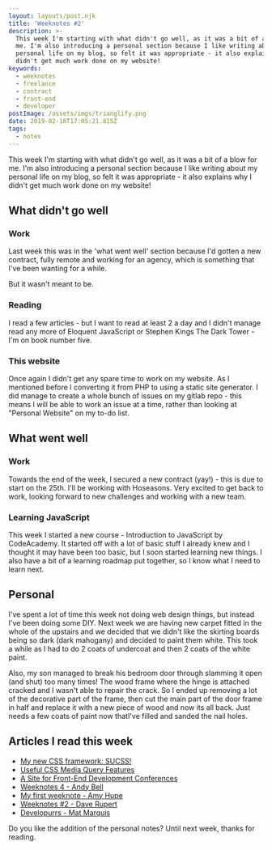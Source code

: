 ```yaml
---
layout: layouts/post.njk
title: 'Weeknotes #2'
description: >-
  This week I'm starting with what didn't go well, as it was a bit of a blow for
  me. I'm also introducing a personal section because I like writing about my
  personal life on my blog, so felt it was appropriate - it also explains why I
  didn't get much work done on my website!
keywords:
  - weeknotes
  - freelance
  - contract
  - front-end
  - developer
postImage: /assets/imgs/trianglify.png
date: 2019-02-16T17:05:21.815Z
tags:
  - notes
---
```

This week I'm starting with what didn't go well, as it was a bit of a blow for me. I'm also introducing a personal section because I like writing about my personal life on my blog, so felt it was appropriate - it also explains why I didn't get much work done on my website!

## What didn't go well

### Work
Last week this was in the 'what went well' section because I'd gotten a new contract, fully remote and working for an agency, which is something that I've been wanting for a while. 

But it wasn't meant to be. 

### Reading
I read a few articles - but I want to read at least 2 a day and I didn't manage read any more of Eloquent JavaScript or Stephen Kings The Dark Tower - I'm on book number five. 

### This website
Once again I didn't get any spare time to work on my website. As I mentioned before I converting it from PHP to using a static site generator. I did manage to create a whole bunch of issues on my gitlab repo - this means I will be able to work an issue at a time, rather than looking at "Personal Website" on my to-do list.


## What went well

### Work
Towards the end of the week, I secured a new contract (yay!) - this is due to start on the 25th. I'll be working with Hoseasons. Very excited to get back to work, looking forward to new challenges and working with a new team.

### Learning JavaScript
This week I started a new course - Introduction to JavaScript by CodeAcademy. It started off with a lot of basic stuff I already knew and I thought it may have been too basic, but I soon started learning new things. I also have a bit of a learning roadmap put together, so I know what I need to learn next.


## Personal
I've spent a lot of time this week not doing web design things, but instead I've been doing some DIY. Next week we are having new carpet fitted in the whole of the upstairs and we decided that we didn't like the skirting boards being so dark (dark mahogany) and decided to paint them white. This took a while as I had to do 2 coats of undercoat and then 2 coats of the white paint.

Also, my son managed to break his bedroom door through slamming it open (and shut) too many times! The wood frame where the hinge is attached cracked and I wasn't able to repair the crack. So I ended up removing a lot of the decorative part of the frame, then cut the main part of the door frame in half and replace it with a new piece of wood and now its all back. Just needs a few coats of paint now thatI've filled and sanded the nail holes.


## Articles I read this week
- [My new CSS framework: SUCSS!](https://rosswintle.uk/2019/01/my-new-css-framework-sucss/ "My new CSS framework: SUCSS!")
- [Useful CSS Media Query Features](https://dev.to/ananyaneogi/useful-css-media-query-features-o7f "Useful CSS Media Query Features")
- [A Site for Front-End Development Conferences](https://css-tricks.com/a-site-for-front-end-development-conferences-built-with-11ty-on-netlify/ "A Site for Front-End Development Conferences")
- [Weeknotes 4 - Andy Bell](https://andy-bell.design/wrote/week-notes-4/ "Weeknotes 4 - Andy Bell")
- [My first weeknote - Amy Hupe](https://amyhupe.co.uk/weeknotes/weeknote-1/ "My first weeknote - Amy Hupe")
- [Weeknotes #2 - Dave Rupert](https://daverupert.com/2019/02/weeknotes-2/ "Weeknotes #2 - Dave Rupert")
- [Developurrs - Mat Marquis](https://developur.rs/posts/mat-marquis/ "Developurrs - Mat Marquis")


Do you like the addition of the personal notes? Until next week, thanks for reading.

